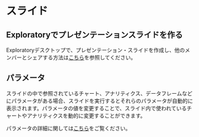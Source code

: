 # スライド

## Exploratoryでプレゼンテーションスライドを作る

Exploratoryデスクトップで、プレゼンテーション・スライドを作成し、他のメンバーとシェアする方法は[こちら](https://exploratory.io/note/kei/3776265924868347)を参照してください。




## パラメータ

スライドの中で参照されているチャート、アナリティクス、データフレームなどにパラメータがある場合、スライドを実行するとそれらのパラメータが自動的に表示されます。パラメータの値を変更することで、スライド内で使われているチャートやアナリティクスを動的に変更することができます。

パラメータの詳細に関しては[こちら](parameter/parameter_ja.md)をご覧ください。
